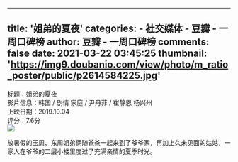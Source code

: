 
---
title: '姐弟的夏夜'
categories: 
    - 社交媒体
    - 豆瓣 - 一周口碑榜
author: 豆瓣 - 一周口碑榜
comments: false
date: 2021-03-22 03:45:25
thumbnail: 'https://img9.doubanio.com/view/photo/m_ratio_poster/public/p2614584225.jpg'
---

<div>   
标题：姐弟的夏夜 <br> 影片信息：韩国 / 剧情 家庭 / 尹丹菲 / 崔静恩 杨兴州 <br> 上映日期：2019.10.04 <br> 评分：7.6分 <br> <img src="https://img9.doubanio.com/view/photo/m_ratio_poster/public/p2614584225.jpg" referrerpolicy="no-referrer"> <p>放暑假的玉周、东周姐弟俩随爸爸一起来到了爷爷家，再加上久未见面的姑姑，一家人在爷爷的二层小楼里度过了充满亲情的夏季时光。</p>  
</div>
            